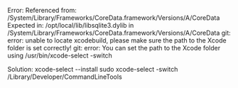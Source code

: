Error: 
Referenced from: /System/Library/Frameworks/CoreData.framework/Versions/A/CoreData
  Expected in: /opt/local/lib/libsqlite3.dylib
 in /System/Library/Frameworks/CoreData.framework/Versions/A/CoreData
git: error: unable to locate xcodebuild, please make sure the path to the Xcode folder is set correctly!
git: error: You can set the path to the Xcode folder using /usr/bin/xcode-select -switch

Solution: 
xcode-select --install
sudo xcode-select -switch /Library/Developer/CommandLineTools
